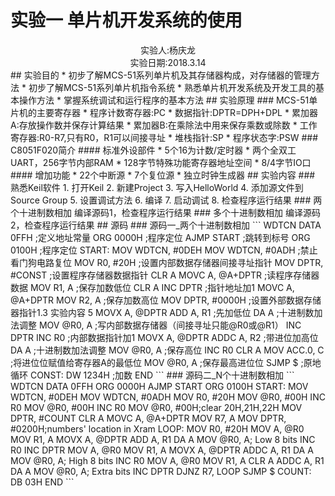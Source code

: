 # 实验一 单片机开发系统的使用
<div class="author" style="text-align:center">实验人:杨庆龙<br/>实验日期:2018.3.14</div>
## 实验目的
* 初步了解MCS-51系列单片机及其存储器构成，对存储器的管理方法
* 初步了解MCS-51系列单片机指令系统
* 熟悉单片机开发系统及开发工具的基本操作方法
* 掌握系统调试和运行程序的基本方法
## 实验原理
### MCS-51单片机的主要寄存器
* 程序计数寄存器:PC
* 数据指针:DPTR=DPH+DPL
* 累加器A:存放操作数并保存计算结果
* 累加器B:在乘除法中用来保存乘数或除数
* 工作寄存器:R0-R7,只有R0，R1可以间接寻址
* 堆栈指针:SP
* 程序状态字:PSW
### C8051F020简介
#### 标准外设部件
* 5个16为计数/定时器
* 两个全双工UART，256字节内部RAM
* 128字节特殊功能寄存器地址空间
* 8/4字节IO口
#### 增加功能
* 22个中断源
* 7个复位源
* 独立时钟生成器
## 实验内容
### 熟悉Keil软件
1. 打开Keil
2. 新建Project
3. 写入HelloWorld
4. 添加源文件到Source Group
5. 设置调试方法
6. 编译
7. 启动调试
8. 检查程序运行结果
### 两个十进制数相加
编译源码1，检查程序运行结果
### 多个十进制数相加
编译源码2，检查程序运行结果
## 源码
### 源码一_两个十进制数相加
```
WDTCN DATA 0FFH ;定义地址常量
ORG 0000H ;程序定位
AJMP START ;跳转到标号
ORG 0100H ;程序定位
START:
MOV WDTCN, #0DEH
MOV WDTCN, #0ADH ;禁止看门狗电路复位
MOV R0, #20H ;设置内部数据存储器间接寻址指针
MOV DPTR, #CONST ;设置程序存储器数据指针
CLR A
MOVC A, @A+DPTR ;读程序存储器数据
MOV R1, A ;保存加数低位
CLR A
INC DPTR ;指针地址加1
MOVC A, @A+DPTR
MOV R2, A ;保存加数高位
MOV DPTR, #0000H ;设置外部数据存储器指针1.3 实验内容 5
MOVX A, @DPTR
ADD A, R1 ;先加低位
DA A ;十进制数加法调整
MOV @R0, A ;写内部数据存储器（间接寻址只能@R0或@R1）
INC DPTR
INC R0 ;内部数据指针加1
MOVX A, @DPTR
ADDC A, R2 ;带进位加高位
DA A ;十进制数加法调整
MOV @R0, A ;保存高位
INC R0
CLR A
MOV ACC.0, C ;将进位位赋值给寄存器A的最低位
MOV @R0, A ;保存最高进位位
SJMP $ ;原地循环
CONST:
DW 1234H ;加数
END
```
### 源码二_N个十进制数相加
```
WDTCN DATA 0FFH
ORG 0000H
AJMP START
ORG 0100H
START:
MOV WDTCN, #0DEH
MOV WDTCN, #0ADH
MOV R0, #20H
MOV @R0, #00H
INC R0
MOV @R0, #00H
INC R0
MOV @R0, #00H;clear 20H,21H,22H
MOV DPTR, #COUNT
CLR A
MOVC A, @A+DPTR
MOV R7, A
MOV DPTR, #0200H;numbers' location in Xram
LOOP:
MOV R0, #20H
MOV A, @R0
MOV R1, A
MOVX A, @DPTR
ADD A, R1
DA A
MOV @R0, A; Low 8 bits
INC R0
INC DPTR
MOV A, @R0
MOV R1, A
MOVX A, @DPTR
ADDC A, R1
DA A
MOV @R0, A; High 8 bits
INC R0
MOV A, @R0
MOV R1, A
CLR A
ADDC A, R1
DA A
MOV @R0, A; Extra bits
INC DPTR
DJNZ R7, LOOP
SJMP $
COUNT:
DB 03H
END
```
